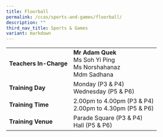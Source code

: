 ```yaml
---
title: Floorball
permalink: /ccas/sports-and-games/floorball/
description: ""
third_nav_title: Sports & Games
variant: markdown
---
```

| | |
| --- | ---|
| **Teachers In-Charge** |**Mr Adam Quek**<br>Ms Soh Yi Ping<br>Ms Norshahanaz<br>Mdm Sadhana
|**Training Day**|Monday (P3 &amp; P4)<br> Wednesday (P5 &amp; P6)
|**Training Time**|2.00pm to 4.00pm (P3 &amp; P4) <br> 2.00pm to 4.30pm (P5 &amp; P6)
|**Training Venue**|Parade Square (P3 &amp; P4) <br> Hall (P5 &amp; P6)


